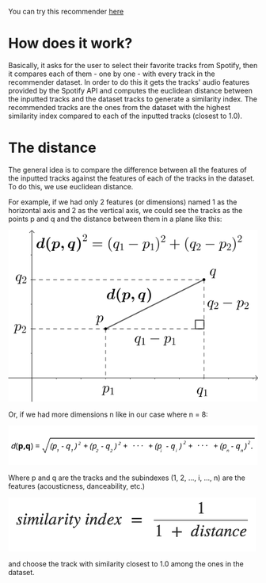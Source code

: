 You can try this recommender [here](http://spotify-recommender.gabrielballesteros.com/home)

# How does it work?
Basically, it asks for the user to select their favorite tracks from Spotify, then it compares each of them - one by one - with every track in the recommender dataset. In order to do this it gets the tracks' audio features provided by the Spotify API and computes the euclidean distance between the inputted tracks and the dataset tracks to generate a similarity index. The recommended tracks are the ones from the dataset with the highest similarity index compared to each of the inputted tracks (closest to 1.0).

# The distance
The general idea is to compare the difference between all the features of the inputted tracks against the features of each of the tracks in the dataset. To do this, we use euclidean distance.

For example, if we had only 2 features (or dimensions) named 1 as the horizontal axis and 2 as the vertical axis, we could see the tracks as the points p and q and the distance between them in a plane like this:

![Pythagoras](app/static/img/pythagoras.png)

Or, if we had more dimensions n like in our case where n = 8:

![Euclidean](app/static/img/euclidean_distance.png)

Where p and q are the tracks and the subindexes (1, 2, ..., i, ..., n) are the features (acousticness, danceability, etc.)

![Similarity](app/static/img/similarity.png)

and choose the track with similarity closest to 1.0 among the ones in the dataset.
